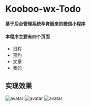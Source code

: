 # Kooboo-wx-Todo
**基于后台管理系统孕育而来的微信小程序**


#### 本程序主要有四个页面

- 日程
- 预约
- 文章
- 我的

## 实现效果
![avatar](http://ww1.sinaimg.cn/mw690/006CvvGKgy1g7ztxobspvj30cg0lhwk2.jpg)
![avatar](http://ww1.sinaimg.cn/mw690/006CvvGKgy1g7ztryg94pj30cd0lbmxm.jpg)
![avatar](http://ww1.sinaimg.cn/mw690/006CvvGKgy1g7zty2zsdkj30ci0lhmxi.jpg)

